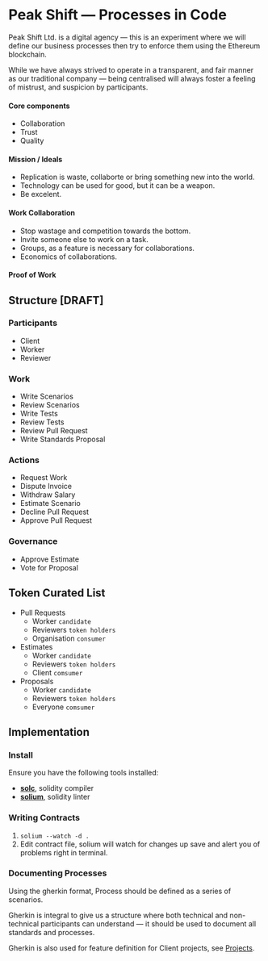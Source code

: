 # Peak Shift — Processes in Code

Peak Shift Ltd. is a digital agency — this is an experiment where we will define our business processes then try to enforce them using the Ethereum blockchain.

While we have always strived to operate in a transparent, and fair manner as our traditional company — being centralised will always foster a feeling of mistrust, and suspicion by participants.

#### Core components

- Collaboration
- Trust
- Quality

#### Mission / Ideals

- Replication is waste, collaborte or bring something new into the world.
- Technology can be used for good, but it can be a weapon.
- Be excelent.

#### Work Collaboration

- Stop wastage and competition towards the bottom.
- Invite someone else to work on a task.
- Groups, as a feature is necessary for collaborations.
- Economics of collaborations.

#### Proof of Work

## Structure [DRAFT]

### Participants
- Client
- Worker
- Reviewer

### Work
- Write Scenarios
- Review Scenarios
- Write Tests
- Review Tests
- Review Pull Request
- Write Standards Proposal

### Actions
- Request Work
- Dispute Invoice
- Withdraw Salary
- Estimate Scenario
- Decline Pull Request
- Approve Pull Request

### Governance

- Approve Estimate
- Vote for Proposal

## Token Curated List

- Pull Requests
  - Worker `candidate`
  - Reviewers `token holders`
  - Organisation `consumer`
- Estimates
  - Worker `candidate`
  - Reviewers `token holders`
  - Client `comsumer`
- Proposals
  - Worker `candidate`
  - Reviewers `token holders`
  - Everyone `comsumer`

## Implementation

### Install

Ensure you have the following tools installed:

- **[solc]()**, solidity compiler
- **[solium]()**, solidity linter

### Writing Contracts

1. `solium --watch -d .`
2. Edit contract file, solium will watch for changes up save and alert you of problems right in terminal.

### Documenting Processes

Using the gherkin format, Process should be defined as a series of scenarios.

Gherkin is integral to give us a structure where both technical and non-technical participants can understand — it should be used to document all standards and processes.

Gherkin is also used for feature definition for Client projects, see [Projects](projects.md).